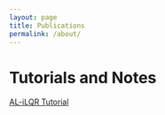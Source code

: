 ```yaml
---
layout: page
title: Publications 
permalink: /about/
---
```


# Tutorials and Notes
[AL-iLQR Tutorial](/papers/AL_iLQR_Tutorial.pdf)


